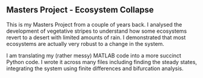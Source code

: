 ## Masters Project - Ecosystem Collapse
This is my Masters Project from a couple of years back. I analysed the development of vegetative stripes to understand how some ecosystems revert to a desert with limited amounts of rain. I demonstrated that most ecosystems are actually very robust to a change in the system.

I am translating my (rather messy) MATLAB code into a more succinct Python code. I wrote it across many files including finding the steady states, integrating the system using finite differences and bifurcation analysis. 


